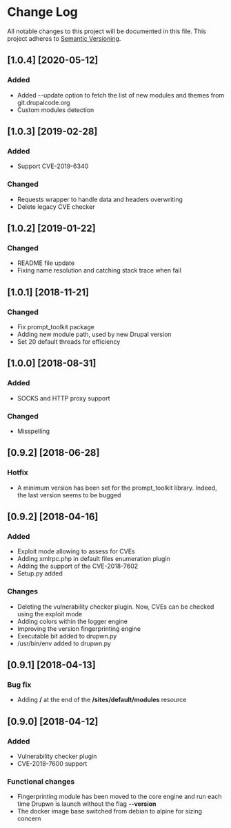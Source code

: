 # Change Log

All notable changes to this project will be documented in this file.
This project adheres to [Semantic Versioning](http://semver.org/).

## [1.0.4] [2020-05-12]

### Added

* Added --update option to fetch the list of new modules and themes from git.drupalcode.org
* Custom modules detection

## [1.0.3] [2019-02-28]

### Added

* Support CVE-2019-6340

### Changed

* Requests wrapper to handle data and headers overwriting
* Delete legacy CVE checker

## [1.0.2] [2019-01-22]

### Changed

* README file update
* Fixing name resolution and catching stack trace when fail

## [1.0.1] [2018-11-21]

### Changed

* Fix prompt_toolkit package
* Adding new module path, used by new Drupal version
* Set 20 default threads for efficiency


## [1.0.0] [2018-08-31]

### Added

* SOCKS and HTTP proxy support

### Changed

* Misspelling

## [0.9.2] [2018-06-28]

### Hotfix

* A minimum version has been set for the prompt_toolkit library. Indeed, the last version seems to be bugged

## [0.9.2] [2018-04-16]

### Added

* Exploit mode allowing to assess for CVEs
* Adding xmlrpc.php in default files enumeration plugin
* Adding the support of the CVE-2018-7602
* Setup.py added

### Changes

* Deleting the vulnerability checker plugin. Now, CVEs can be checked using the exploit mode
* Adding colors within the logger engine
* Improving the version fingerprinting engine
* Executable bit added to drupwn.py
* /usr/bin/env added to drupwn.py

## [0.9.1] [2018-04-13]

### Bug fix

* Adding **/** at the end of the **/sites/default/modules** resource

## [0.9.0] [2018-04-12]

### Added

* Vulnerability checker plugin
* CVE-2018-7600 support

### Functional changes

* Fingerprinting module has been moved to the core engine and run each time Drupwn is launch without the flag **--version**
* The docker image base switched from debian to alpine for sizing concern
